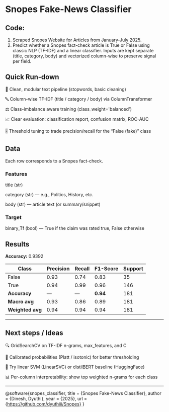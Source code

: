 # Snopes Fake-News Classifier
## Code:
1) Scraped Snopes Website for Articles from January-July 2025. 
2) Predict whether a Snopes fact-check article is True or False using classic NLP (TF-IDF) and a linear classifier.
Inputs are kept separate (title, category, body) and vectorized column-wise to preserve signal per field.

## Quick Run-down
🧹 Clean, modular text pipeline (stopwords, basic cleaning)

🔤 Column-wise TF-IDF (title / category / body) via ColumnTransformer

⚖️ Class-imbalance aware training (class_weight='balanced')

📈 Clear evaluation: classification report, confusion matrix, ROC-AUC

🎚️ Threshold tuning to trade precision/recall for the “False (fake)” class

## Data

Each row corresponds to a Snopes fact-check.

### Features

title (str)

category (str) — e.g., Politics, History, etc.

body (str) — article text (or summary/snippet)

### Target

binary_Tf (bool) — True if the claim was rated true, False otherwise

## Results
**Accuracy:** 0.9392

| Class         | Precision | Recall | F1-Score | Support |
|--------------|-----------|--------|----------|---------|
| False        | 0.93      | 0.74   | 0.83     | 35      |
| True         | 0.94      | 0.99   | 0.96     | 146     |
| **Accuracy** | —         | —      | **0.94** | 181     |
| **Macro avg**    | 0.93      | 0.86   | 0.89     | 181     |
| **Weighted avg** | 0.94      | 0.94   | 0.94     | 181     |
***
## Next steps / Ideas

🔍 GridSearchCV on TF-IDF n-grams, max_features, and C

🧪 Calibrated probabilities (Platt / isotonic) for better thresholding

🧠 Try linear SVM (LinearSVC) or distilBERT baseline (HuggingFace)

📊 Per-column interpretability: show top weighted n-grams for each class
***

@software{snopes_classifier,
  title = {Snopes Fake-News Classifier},
  author = {Dinesh, Dyuthi},
  year = {2025},
  url = {https://github.com/dyuthiii/Snopes}
}
